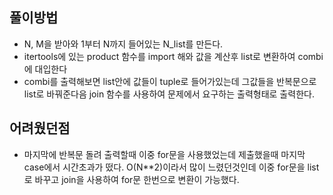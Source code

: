 ## 풀이방법

- N, M을 받아와 1부터 N까지 들어있는 N_list를 만든다.
- itertools에 있는 product 함수를 import 해와 값을 계산후 list로 변환하여 combi에 대입한다
- combi를 출력해보면 list안에 값들이 tuple로 들어가있는데 그값들을 반복문으로 list로 바꿔준다음 join 함수를 사용하여 문제에서 요구하는 출력형태로 출력한다.

## 어려웠던점

- 마지막에 반복문 돌려 출력할때 이중 for문을 사용했었는데 제출했을때 마지막 case에서 시간초과가 떴다. O(N**2)이라서 많이 느렸던것인데 이중 for문을 list로 바꾸고 join을 사용하여 for문 한번으로 변환이 가능했다.